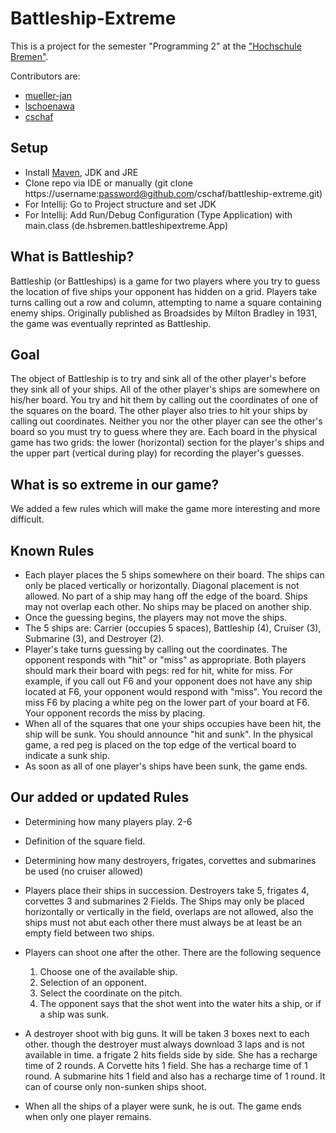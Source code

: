 # Battleship-Extreme
This is a project for the semester "Programming 2" at the ["Hochschule Bremen"](http://www.hs-bremen.de/).

Contributors are:
* [mueller-jan](https://github.com/mueller-jan/)
* [lschoenawa](https://github.com/lschoenawa/)
* [cschaf](https://github.com/cschaf/)

## Setup
* Install [Maven](http://maven.apache.org/guides/getting-started/maven-in-five-minutes.html), JDK and JRE
* Clone repo via IDE or manually (git clone https://username:password@github.com/cschaf/battleship-extreme.git)
* For Intellij: Go to Project structure and set JDK
* For Intellij: Add Run/Debug Configuration (Type Application) with main.class (de.hsbremen.battleshipextreme.App)


## What is Battleship?
Battleship (or Battleships) is a game for two players where you try to guess the location of five ships your opponent has hidden on a grid. Players take turns calling out a row and column, attempting to name a square containing enemy ships. Originally published as Broadsides by Milton Bradley in 1931, the game was eventually reprinted as Battleship.
## Goal
The object of Battleship is to try and sink all of the other player's before they sink all of your ships. All of the other player's ships are somewhere on his/her board.  You try and hit them by calling out the coordinates of one of the squares on the board.  The other player also tries to hit your ships by calling out coordinates.  Neither you nor the other player can see the other's board so you must try to guess where they are.  Each board in the physical game has two grids:  the lower (horizontal) section for the player's ships and the upper part (vertical during play) for recording the player's guesses.
## What is so extreme in our game?
We added a few rules which will make the game more interesting and more difficult.
## Known Rules
* Each player places the 5 ships somewhere on their board. The ships can only be placed vertically or horizontally. Diagonal placement is not allowed. No part of a ship may hang off the edge of the board.  Ships may not overlap each other.  No ships may be placed on another ship. 
* Once the guessing begins, the players may not move the ships.
* The 5 ships are:  Carrier (occupies 5 spaces), Battleship (4), Cruiser (3), Submarine (3), and Destroyer (2).
* Player's take turns guessing by calling out the coordinates. The opponent responds with "hit" or "miss" as appropriate.  Both players should mark their board with pegs:  red for hit, white for miss. For example, if you call out F6 and your opponent does not have any ship located at F6, your opponent would respond with "miss".  You record the miss F6 by placing a white peg on the lower part of your board at F6.  Your opponent records the miss by placing.
* When all of the squares that one your ships occupies have been hit, the ship will be sunk.   You should announce "hit and sunk".  In the physical game, a red peg is placed on the top edge of the vertical board to indicate a sunk ship. 
* As soon as all of one player's ships have been sunk, the game ends.

## Our added or updated Rules
* Determining how many players play. 2-6
* Definition of the square field.
* Determining how many destroyers, frigates, corvettes and submarines be used (no cruiser allowed)
* Players place their ships in succession. Destroyers take 5, frigates 4, corvettes 3 and submarines 2 Fields. The Ships may only be placed horizontally or vertically in the field, overlaps
are not allowed, also the ships must not abut each other there must always be at least
be an empty field between two ships.
* Players can shoot one after the other. There are the following sequence

  1.  Choose one of the available ship.
  2.  Selection of an opponent.
  3.  Select the coordinate on the pitch.
  4.  The opponent says that the shot went into the water hits a ship, or if a ship was sunk.

* A destroyer shoot with big guns. It will be taken 3 boxes next to each other. though
the destroyer must always download 3 laps and is not available in time. a frigate
2 hits fields side by side. She has a recharge time of 2 rounds. A Corvette hits 1 field. She has a recharge time of 1 round. A submarine hits 1 field and also has a recharge time of 1 round. It can of course only non-sunken ships shoot.
* When all the ships of a player were sunk, he is out. The game ends when only one player remains.
